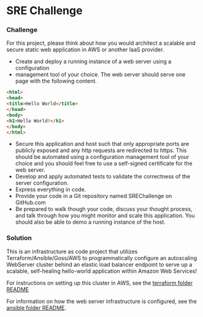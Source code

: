 # SRE Challenge

### Challenge

For this project, please think about how you would architect a scalable and
secure static web application in AWS or another IaaS provider.
* Create and deploy a running instance of a web server using a configuration
* management tool of your choice. The web server should serve one page with the
following content.

```html
<html>
<head>
<title>Hello World</title>
</head>
<body>
<h1>Hello World!</h1>
</body>
</html>
```

* Secure this application and host such that only appropriate ports are
  publicly exposed and any http requests are redirected to https. This should
  be automated using a configuration management tool of your choice and you
  should feel free to use a self-signed certificate for the web server.
* Develop and apply automated tests to validate the correctness of the server
  configuration.
* Express everything in code.
* Provide your code in a Git repository named SREChallenge on GitHub.com
* Be prepared to walk though your code, discuss your thought process, and talk
  through how you might monitor and scale this application. You should also be
  able to demo a running instance of the host.

### Solution

This is an infrastructure as code project that utilizes
Terraform/Ansible/Goss/AWS to programmatically configure an autoscaling
WebServer cluster behind an elastic load balancer endpoint to serve up a
scalable, self-healing hello-world application within Amazon Web Services!

For instructions on setting up this cluster in AWS, see the [terraform folder
README](terraform/README.md)

For information on how the web server infrastructure is configured, see the
[ansible folder README](ansible/README.md).
